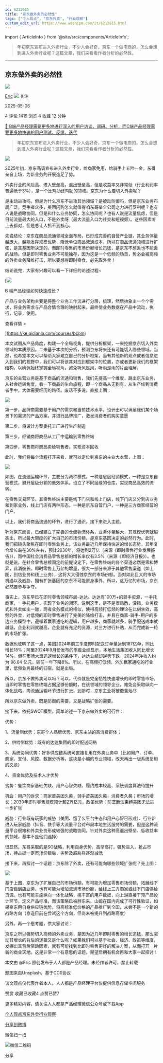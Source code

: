 ```yaml
---
id: 6212615
title: "京东做外卖的必然性"
tags: ["个人观点", "京东外卖", "行业观察"]
custom_edit_url: https://www.woshipm.com/it/6212615.html
---
```

import { ArticleInfo } from '@site/src/components/ArticleInfo';

<ArticleInfo
    author="Eric"
    authorLink="https://www.woshipm.com/u/660795"
    published="2025-05-06"
    views={1419}
    comments={4}
    collects={4}
/>

> 年初京东宣布进入外卖行业，不少人会好奇，京东一个做电商的，怎么会想到进入外卖行业呢？这篇文章，我们来看看作者分析的必然性。

---

## 京东做外卖的必然性

[![](https://static.woshipm.com/pmapp_avatar_20250504104046_9815.jpeg?imageView2/1/w/72/h/72/q/100)](https://www.woshipm.com/u/660795)

[Eric](https://www.woshipm.com/u/660795) ![](https://static.woshipm.com/tag/1101_1@2x.png) 关注

2025-05-06

4 评论 1419 浏览 4 收藏 12 分钟

[🔗 B端产品经理需要更多地进行深入的用户访谈、调研、分析，而C端产品经理需要更多地快速的用户测试、反馈、迭代](https://ke.qidianla.com/courses/bcpm)

> 年初京东宣布进入外卖行业，不少人会好奇，京东一个做电商的，怎么会想到进入外卖行业呢？这篇文章，我们来看看作者分析的必然性。

![](https://image.woshipm.com/2023/10/31/96ff57e8-77e9-11ee-b52b-00163e142b65.jpg)

2025年初，京东高调宣布进入外卖行业，给商家免用，给骑手上五险一金，东哥亲自上场，为新业务的开展造足了势。

外卖行业的风险高、进入壁垒高，退出壁垒高，但是收益率又非常低（行业利润率普遍低于3%），是一个比鸡肋还鸡肋的领域。京东为什么要切入外卖呢？

是主动进攻吗，但是为什么京东不进攻其他领域？是被动防御吗，但是京东业务布局广泛，竞争者众多，美团闪购怎么就值得咱东哥举全公司之力进行反制呢？也有人说是战略协同，但是和什么业务协同，怎么协同呢？也有人说是流量焦虑，但是目前流量最大的入口，不是外卖呀（最大流量入口为社交和短视频）。这些因素听上去都对，但是总让人抓不到核心。

先说结论：京东在商品流通领域全面布局，已形成完善的自营产业链，其业务体量越庞大，越能发挥规模优势，降低单位商品流通成本，所以在商品流通领域进行扩张，是其基因所决定的。而即时零售的市场份额增长迅猛，是京东不想丢也不能丢的战场。但是即时零售业务不可能独存，因为这是一个低频的场景，势必会被高频的外卖业务降维打击，所以要想得即时零食，必先取外卖！

结论说完，大家有兴趣可以看一下详细的论述过程~

[![](https://image.woshipm.com/2023/08/02/a53a469e-30e3-11ee-88e7-00163e0b5ff3.png)

B 端产品经理如何快速成长？

产品与业务架构主要是将整个业务工作流进行分层，梳理，然后抽象出一个个需求，将业务需求与产品合情合理的映射起来，最终使业务数据在产品中流动，执行，记录，使用。

查看详情 >

](https://ke.qidianla.com/courses/bcpm)

本文试图从产品角度，构建一个全局视角，提供分析框架，一来挖掘京东切入外卖领域的本质原因，二来基于本次的分析，预测京东将来还有可能切入哪些领域。当然，也希望本文可以帮助大家建立自己的分析框架，当有其他新的观点或者信息进入到我们的视野中，我们可以将该其对应到框架中的位置，亦或者更新我们的框架结构，以确保始终掌握全局视角，避免听风是风，听雨是雨的片面理解。

京东的主营业务是基于商品的流通和销售，我们先提高一个维度，跳出京东业务，从社会运转角度，看一下商品的生命旅程，即一个商品从无到有，从生产线到消费者手中，大体需要经历的路径。废话不多说，直接上图：

![](https://image.woshipm.com/2025/05/05/0b4ef7c8-2957-11f0-892e-00163e09d72f.jpg)

第一步，品牌商需要基于用户的需求和当前技术水平，设计出可以满足我们某个场景下的需求的产品方案，并进行品牌推广，激发消费者的购买意愿

第二步，将设计方案委托工厂进行生产制造

第三步，经销商将商品从工厂中运输到零售终端

第四步，零售商将商品卖给销售者，实现资本回收

此时，我们将每个流程打开来看，就可以定位到京东的主业大本营，上图：

![](https://image.woshipm.com/2025/05/05/136449ea-2957-11f0-ac86-00163e09d72f.jpg)

如图，在流通运输环节，主要分为两种模式，一种是层层经销模式，一种是京东自营模式，避开层级分销的低效体系，设立了不同层级的仓库，实现商品高效的流转。

在零售交易环节，其零售终端主要是线下门店和线上门店，线下门店又分到店业务和到家业务，线上门店有两种形态，一种是京东自营门户，一种是三方商家经营的门户。

以上，我们将商品流通的环节，进行了通识，接下来进入主题。

针对京东而言，已经建立了完善的仓储物流体系，业务体量越大，其规模优势就越突出，所以最大限度的扩大自己的市场份额，是京东基因决定的必然行为。此时，我们把镜头聚焦在即时零售业务上，该业务最近几年保持快速的增长态势，其年复合增长率在30%左右，预计2030年，将达到2万亿（来源《即时零售行业发展报告》），而中国社会消费品零售总额的增长率仅有3.5%（来源《即经济日报》）。也就是说，在社会零售总额固定的前提设定下，在零售终端的各个渠道必然是零和博弈，此消彼长。即时零售上万亿的增量，很大一部分来源于其他零售渠道（如上图，到店业务和线上业务），这将大大侵蚀京东的市场份额。面对如此巨大的市场机遇以及威胁，拥有扩张基因的京东不可能置身事外。所以，这万亿的市场，京东必然要参与争夺。

事实上，京东早已在即时零售领域布局–达达。达达有100万+的骑手资源，一手托商家，一手托用户，实现了业务的闭环。说到这里，是不是很熟悉，没错，业务模式和外卖如出一辙，两者业务模式的相似，使得高频打低频的理论在此刻生效，高频的外卖，对低频的即时零售进行了完美的降维打击，并且在商家-骑手-用户的多边业务模型中，遵循着赢家通吃的逻辑，用户越多，商家就越多，骑手配送成本就越低，企业利润就越高，企业就有充足的资源，对三方进行补贴，从而完成新一轮的市场扩张。

数据也证明了这一点，美团2024年前三季度即时配送订单量达到187亿单，同比增长18%；阿里2024年9月份发布的季度业绩显示，本地生活集团收入同比增长14%，但在市场大盘迅速增长的条件下，达达业绩却逆势下跌，2024年净收入约为 96.64 亿元，较前一年下降8%。所以，在高频打低频，外加赢家通吃的行业里，低频业务最终的归宿，就是出局。

所以，京东不做外卖可以吗？可以，代价就是完全牺牲快速增长的即时零售市场。当即时零售在零售终端占据足够份额时，在该领域的领导企业，难免会采取纵向一体化战略，向流通运输环节进行扩张，到那时，京东主业将被蚕食殆尽

所以京东做外卖，既是防御的需要，又是战略扩张的需要。

接下来，依托SWOT模型，简单论述一下京东做外卖的可行性：

优势：

1、流量侧优势：东哥个人品牌优势、京东主站的高消费群体；

2、供给侧优势：既有的达达集团的即时配送网络

3、系统协同优势：好多供应链系统可直接复用在外卖业务中（比如用户、订单、商家、支付、风控、数据分析等，这块是小编的专业领域，改天再出一版系统复用的文章）

4、资金优势及技术人才优势

劣势：餐饮商家基础欠缺、用户心智欠缺、履约成本较高、系统调度算法待提升

机会：用户的诉求：商家苦美团久矣，骑手苦美团久矣，消费者久矣；市场的增长：2030年即时零售规模预计超2万亿元，政策优势：防垄断法束缚美团无法进一步扩张

威胁：行业既有玩家的威胁（美团、饿了么平台生态和用户心智已形成）、行业新进入玩家威胁（抖音、快手等大流量平台对布局本地生活服务的需要，但是这种流量平台很难和外卖业务形成较强的战略协同，针对外卖这种高退出壁垒、低收益率的领域，基本不是他们选择）

很显然，东哥采取的是SO战略，利用自身优势，高举高打，强势进入，抢占市场，待占据一定市场份额后，劣势及威胁将逐渐减低

接下来，再探讨一个话题：京东除了外卖，还有可能向哪些领域扩张呢？先上图：

![](https://image.woshipm.com/2025/05/05/1a0b96e0-2957-11f0-892e-00163e09d72f.jpg)

基于上图，京东为了扩展自己的市场份额，有可能为增加零售市场份额，拓展线下门店做到店业务，也有可能为增加流通市场份额，给线上三方商家或线下门店供给货源。也有可能实施纵向一体化战略，携丰富的用户数据，向上游直接干预产品设计环节，定义产品标准，而该策略已被胖东来、山姆在国内完成了可行性验证，如果京东用自身供应链优势，将高标准低价格的产品推广到全国，未尝不是一个新的战略方向（京造目前在尝试这个方向，但尚未被提升到战略高度）

另外，再一个思考题，供大家讨论：

京东之所以强势切入高频的外卖业务，是因为近几年即时零售的增长迅猛，那么驱动其增长的背后的逻辑又是什么呢？如果我们可以基于社会、经济、政策等维度，发掘出其背后驱动因素，就有可能找到比即时零售更好的解决方案，从而打开一片新的商业天地。这是非常一个有意思的话题，期望后期有机会再和大家一起探讨！

本文由 @Eric 原创发布于人人都是产品经理。未经作者许可，禁止转载

题图来自Unsplash，基于CC0协议

该文观点仅代表作者本人，人人都是产品经理平台仅提供信息存储空间服务

赞赏 收藏已收藏4 点赞已赞7

更多精彩内容，请关注人人都是产品经理微信公众号或下载App

[个人观点](https://www.woshipm.com/tag/%e4%b8%aa%e4%ba%ba%e8%a7%82%e7%82%b9)[京东外卖](https://www.woshipm.com/tag/%e4%ba%ac%e4%b8%9c%e5%a4%96%e5%8d%96)[行业观察](https://www.woshipm.com/tag/%e8%a1%8c%e4%b8%9a%e8%a7%82%e5%af%9f)

[分享到微博](https://service.weibo.com/share/share.php?appkey=2775287854&title=京东做外卖的必然性&url=https://www.woshipm.com/it/6212615.html&pic=https://image.woshipm.com/2023/10/31/96ff57e8-77e9-11ee-b52b-00163e142b65.jpg)

微信扫一扫

![微信二维码](https://api.pwmqr.com/qrcode/create/?url=https://www.woshipm.com/it/6212615.html)

分享